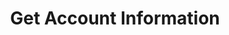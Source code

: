 ---
title: Get Account Information
excerpt: >-
  Get information about your account, including the number of remaining credits,
  the number of overage credits, and the details of the upcoming invoice.
api:
  file: openapi (2).json
  operationId: get_account
hidden: false
---